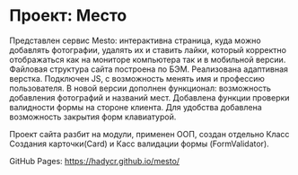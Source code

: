 # Проект: Место

Представлен сервис Mesto: интерактивна страница, куда можно добавлять фотографии, удалять их и ставить лайки, который корректно отображаться как на мониторе компьютера так и в мобильной версии. 
Файловая структура сайта построена по БЭМ. Реализована адаптивная верстка. Подключен JS, с возможность менять имя и профессию пользователя.
В новой версии дополнен функционал: возможность добавления фотографий и названий мест. 
Добавлена функции проверки валидности формы на стороне клиента. Для удобства добавлена возможность закрытия форм клавиатурой.

Проект сайта разбит на модули, применен ООП, создан отдельно Класс Создания карточки(Card) и Касс валидации формы (FormValidator).


GitHub Pages: https://hadycr.github.io/mesto/
